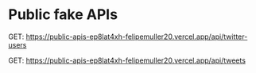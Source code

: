 # Public fake APIs

GET: https://public-apis-ep8lat4xh-felipemuller20.vercel.app/api/twitter-users

GET: https://public-apis-ep8lat4xh-felipemuller20.vercel.app/api/tweets